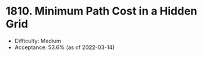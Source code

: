 # 1810. Minimum Path Cost in a Hidden Grid
- Difficulty: Medium
- Acceptance: 53.6% (as of 2022-03-14)
